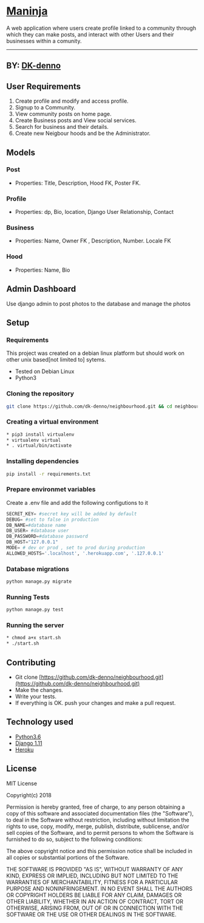 # [Maninja](https://maninja.herokuapp.com)
A web application where users create profile linked to a community through which they can make posts, and interact with other Users and their businesses within a comunity.

------------------------------------------------------------------------
## BY: [DK-denno](https://github.com/dk-denno)

## User Requirements

1. Create profile and modify and access profile.
2. Signup to a Community.
3. View community posts on home page.
4. Create Business posts and View social services.
5. Search for business and their details.
6. Create new Neigbour hoods and be the Administrator.



## Models
### Post 
* Properties: Title, Description, Hood FK, Poster FK.

### Profile 
* Properties: dp, Bio, location, Django User Relationship, Contact

### Business
* Properties: Name, Owner FK , Description, Number. Locale FK

### Hood
* Properties: Name, Bio


## Admin Dashboard
Use django admin to post photos to the database and manage the photos

## Setup

### Requirements
This project was created on a debian linux platform but should work on other unix based[not limited to] sytems.
* Tested on Debian Linux
* Python3

### Cloning the repository
```bash
git clone https://github.com/dk-denno/neighbourhood.git && cd neighbourhood
```

### Creating a virtual environment

```bash
* pip3 install virtualenv
* virtualenv virtual
* . virtual/bin/activate
```
### Installing dependencies
```bash
pip install -r requirements.txt
```

### Prepare environmet variables
Create a .env file and add the following configutions to it
```python
SECRET_KEY= #secret key will be added by default
DEBUG= #set to false in production
DB_NAME=#database name
DB_USER= #database user
DB_PASSWORD=#database password
DB_HOST="127.0.0.1"
MODE= # dev or prod , set to prod during production
ALLOWED_HOSTS='.localhost', '.herokuapp.com', '.127.0.0.1'
```

### Database migrations

```bash
python manage.py migrate
```

### Running Tests
```bash
python manage.py test
```

### Running the server 
```bash
* chmod a+x start.sh
* ./start.sh

```
## Contributing

- Git clone [https://github.com/dk-denno/neighbourhood.git](https://github.com/dk-denno/neighbourhood.git) 
- Make the changes.
- Write your tests.
- If everything is OK. push your changes and make a pull request.



## Technology used

* [Python3.6](https://www.python.org/)
* [Django 1.11](https://docs.djangoproject.com/en/1.11/)
* [Heroku](https://heroku.com)


## License
MIT License

Copyright(c) 2018

Permission is hereby granted, free of charge, to any person obtaining a copy of this software and associated documentation files (the "Software"), to deal in the Software without restriction, including without limitation the rights to use, copy, modify, merge, publish, distribute, sublicense, and/or sell copies of the Software, and to permit persons to whom the Software is furnished to do so, subject to the following conditions:

The above copyright notice and this permission notice shall be included in all copies or substantial portions of the Software.

THE SOFTWARE IS PROVIDED "AS IS", WITHOUT WARRANTY OF ANY KIND, EXPRESS OR IMPLIED, INCLUDING BUT NOT LIMITED TO THE WARRANTIES OF MERCHANTABILITY, FITNESS FOR A PARTICULAR PURPOSE AND NONINFRINGEMENT. IN NO EVENT SHALL THE AUTHORS OR COPYRIGHT HOLDERS BE LIABLE FOR ANY CLAIM, DAMAGES OR OTHER LIABILITY, WHETHER IN AN ACTION OF CONTRACT, TORT OR OTHERWISE, ARISING FROM, OUT OF OR IN CONNECTION WITH THE SOFTWARE OR THE USE OR OTHER DEALINGS IN THE SOFTWARE.
